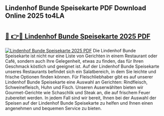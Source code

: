 ## Lindenhof Bunde Speisekarte PDF Download Online 2025 to4LA

# <h2><a href="http://gca64l.nevu.top/?p=Lindenhof+Bunde+Speisekarte">🔗 👉🔴 Lindenhof Bunde Speisekarte 2025 PDF</a></h2>

[![Lindenhof Bunde Speisekarte 2025 PDF](https://i.imgur.com/dBaPXMq.png)](http://gca64l.nevu.top/?p=Lindenhof+Bunde+Speisekarte)
Die Lindenhof Bunde Speisekarte ist nicht nur eine Liste von Gerichten in einem Restaurant oder Café, sondern auch Ihre Gelegenheit, etwas zu finden, das für Ihren Geschmack köstlich und geeignet ist. Auf der Lindenhof Bunde Speisekarte unseres Restaurants befindet sich ein Salatbereich, in dem Sie leichte und frische Optionen finden können. Für Fleischliebhaber gibt es auf unserer Lindenhof Bunde Speisekarte eine Auswahl an Gerichten: Rindfleisch, Schweinefleisch, Huhn und Fisch. Unseren Auserwählten bieten wir Gourmet-Gerichte wie Schaschlik und Steak an, die auf frischem Feuer zubereitet werden. In jedem Fall sind wir bereit, Ihnen bei der Auswahl der Speisen auf der Lindenhof Bunde Speisekarte zu helfen und Ihnen einen angenehmen und bequemen Service zu bieten.
